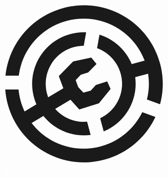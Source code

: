 <!-- _navbar.md -->

<div class='iconContainer'>
<a href='https://modrinth.com/mod/neospeedzero' title='Download mod on Modrinth!' target='_blank'><p class="Btn"><span class="svgContainer"><svg fill='lime' xmlns="http://www.w3.org/2000/svg" width="512" height="514" viewBox="0 0 512 514" data-v-e46f41c7=""><path fill="currentColor" fill-rule="evenodd" d="M503.16 323.56c11.39-42.09 12.16-87.65.04-132.8C466.57 54.23 326.04-26.8 189.33 9.78 83.81 38.02 11.39 128.07.69 230.47h43.3c10.3-83.14 69.75-155.74 155.76-178.76 106.3-28.45 215.38 28.96 253.42 129.67l-42.14 11.27c-19.39-46.85-58.46-81.2-104.73-95.83l-7.74 43.84c36.53 13.47 66.16 43.84 77 84.25 15.8 58.89-13.62 119.23-67 144.26l11.53 42.99c70.16-28.95 112.31-101.86 102.34-177.02l41.98-11.23a210.2 210.2 0 0 1-3.86 84.16z" clip-rule="evenodd"></path><path fill="currentColor" d="M321.99 504.22C185.27 540.8 44.75 459.77 8.11 323.24A257.6 257.6 0 0 1 0 275.46h43.27c1.09 11.91 3.2 23.89 6.41 35.83 3.36 12.51 7.77 24.46 13.11 35.78l38.59-23.15c-3.25-7.5-5.99-15.32-8.17-23.45-24.04-89.6 29.2-181.7 118.92-205.71 17-4.55 34.1-6.32 50.8-5.61L255.19 133c-10.46.05-21.08 1.42-31.66 4.25-66.22 17.73-105.52 85.7-87.78 151.84 1.1 4.07 2.38 8.04 3.84 11.9l49.35-29.61-14.87-39.43 46.6-47.87 58.9-12.69 17.05 20.99-27.15 27.5-23.68 7.45-16.92 17.39 8.29 23.07s16.79 17.84 16.82 17.85l23.72-6.31 16.88-18.54 36.86-11.67 10.98 24.7-38.03 46.63-63.73 20.18-28.58-31.82-49.82 29.89c25.54 29.08 63.94 45.23 103.75 41.86l11.53 42.99c-59.41 7.86-117.44-16.73-153.49-61.91l-38.41 23.04c50.61 66.49 138.2 99.43 223.97 76.48 61.74-16.52 109.79-58.6 135.81-111.78l42.64 15.5c-30.89 66.28-89.84 118.94-166.07 139.34"></path></svg></span><span class="BG"></span></p></a>
<a href='https://github.com/teddyxlandlee/NeoSpeedZero' title='Source Code' target='_blank'><p class="Btn"><span class="svgContainer"><svg fill="white" viewBox="0 0 496 512" height="1.6em"><path d="M165.9 397.4c0 2-2.3 3.6-5.2 3.6-3.3.3-5.6-1.3-5.6-3.6 0-2 2.3-3.6 5.2-3.6 3-.3 5.6 1.3 5.6 3.6zm-31.1-4.5c-.7 2 1.3 4.3 4.3 4.9 2.6 1 5.6 0 6.2-2s-1.3-4.3-4.3-5.2c-2.6-.7-5.5.3-6.2 2.3zm44.2-1.7c-2.9.7-4.9 2.6-4.6 4.9.3 2 2.9 3.3 5.9 2.6 2.9-.7 4.9-2.6 4.6-4.6-.3-1.9-3-3.2-5.9-2.9zM244.8 8C106.1 8 0 113.3 0 252c0 110.9 69.8 205.8 169.5 239.2 12.8 2.3 17.3-5.6 17.3-12.1 0-6.2-.3-40.4-.3-61.4 0 0-70 15-84.7-29.8 0 0-11.4-29.1-27.8-36.6 0 0-22.9-15.7 1.6-15.4 0 0 24.9 2 38.6 25.8 21.9 38.6 58.6 27.5 72.9 20.9 2.3-16 8.8-27.1 16-33.7-55.9-6.2-112.3-14.3-112.3-110.5 0-27.5 7.6-41.3 23.6-58.9-2.6-6.5-11.1-33.3 2.6-67.9 20.9-6.5 69 27 69 27 20-5.6 41.5-8.5 62.8-8.5s42.8 2.9 62.8 8.5c0 0 48.1-33.6 69-27 13.7 34.7 5.2 61.4 2.6 67.9 16 17.7 25.8 31.5 25.8 58.9 0 96.5-58.9 104.2-114.8 110.5 9.2 7.9 17 22.9 17 46.4 0 33.7-.3 75.4-.3 83.6 0 6.5 4.6 14.4 17.3 12.1C428.2 457.8 496 362.9 496 252 496 113.3 383.5 8 244.8 8zM97.2 352.9c-1.3 1-1 3.3.7 5.2 1.6 1.6 3.9 2.3 5.2 1 1.3-1 1-3.3-.7-5.2-1.6-1.6-3.9-2.3-5.2-1zm-10.8-8.1c-.7 1.3.3 2.9 2.3 3.9 1.6 1 3.6.7 4.3-.7.7-1.3-.3-2.9-2.3-3.9-2-.6-3.6-.3-4.3.7zm32.4 35.6c-1.6 1.3-1 4.3 1.3 6.2 2.3 2.3 5.2 2.6 6.5 1 1.3-1.3.7-4.3-1.3-6.2-2.2-2.3-5.2-2.6-6.5-1zm-11.4-14.7c-1.6 1-1.6 3.6 0 5.9 1.6 2.3 4.3 3.3 5.6 2.3 1.6-1.3 1.6-3.9 0-6.2-1.4-2.3-4-3.3-5.6-2z"></path></svg></span><span class="BG"></span></p></a>
</div>
